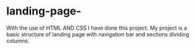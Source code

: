 # landing-page-
With the use of HTML AND CSS I have done this project. 
My project is a basic structure of landing page with navigation bar and sections dividing columns. 
